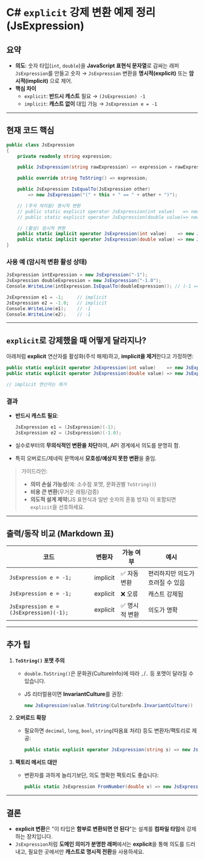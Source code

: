 # C# `explicit` 강제 변환 예제 정리 (JsExpression)

## 요약

-   **의도**: 숫자 타입(`int`, `double`)을 **JavaScript 표현식
    문자열**로 감싸는 래퍼 `JsExpression`를 만들고
    숫자 → `JsExpression` 변환을 **명시적(explicit)** 또는
    **암시적(implicit)** 으로 제어.
-   **핵심 차이**
    -   `explicit`: **반드시 캐스트** 필요 → `(JsExpression) -1`
    -   `implicit`: **캐스트 없이** 대입 가능 → `JsExpression e = -1`

------------------------------------------------------------------------

## 현재 코드 핵심

``` csharp
public class JsExpression
{
    private readonly string expression;

    public JsExpression(string rawExpression) => expression = rawExpression;

    public override string ToString() => expression;

    public JsExpression IsEqualTo(JsExpression other)
        => new JsExpression("(" + this + " == " + other + ")");

    // (주석 처리됨) 명시적 변환
    // public static explicit operator JsExpression(int value)   => new JsExpression(value.ToString());
    // public static explicit operator JsExpression(double value)=> new JsExpression(value.ToString());

    // (활성) 암시적 변환
    public static implicit operator JsExpression(int value)    => new JsExpression(value.ToString());
    public static implicit operator JsExpression(double value) => new JsExpression(value.ToString());
}
```

### 사용 예 (암시적 변환 활성 상태)

``` csharp
JsExpression intExpression = new JsExpression("-1");
JsExpression doubleExpression = new JsExpression("-1.0");
Console.WriteLine(intExpression.IsEqualTo(doubleExpression)); // (-1 == -1.0)

JsExpression e1 = -1;     // implicit
JsExpression e2 = -1.0;   // implicit
Console.WriteLine(e1);    // -1
Console.WriteLine(e2);    // -1
```

------------------------------------------------------------------------

## `explicit`로 강제했을 때 어떻게 달라지나?

아래처럼 **explicit** 연산자를 활성화(주석 해제)하고, **implicit을
제거**한다고 가정하면:

``` csharp
public static explicit operator JsExpression(int value)    => new JsExpression(value.ToString());
public static explicit operator JsExpression(double value) => new JsExpression(value.ToString());

// implicit 연산자는 제거
```

### 결과

-   **반드시 캐스트 필요**:

    ``` csharp
    JsExpression e1 = (JsExpression)(-1);
    JsExpression e2 = (JsExpression)(-1.0);
    ```

-   실수로부터의 **무의식적인 변환을 차단**하여, API 경계에서 의도를
    분명히 함.

-   특히 오버로드/제네릭 문맥에서 **모호성/예상치 못한 변환**을 줄임.

> 가이드라인:
> - **의미 손실 가능성**(예: 소수점 포맷, 문화권별 `ToString()`)
> - **비용 큰 변환**(무거운 래핑/검증)
> - **의도적 설계 제약**(JS 표현식과 일반 숫자의 혼동 방지)
> 이 포함되면 `explicit`을 선호하세요.

------------------------------------------------------------------------

## 출력/동작 비교 (Markdown 표)

| 코드                           | 변환자   | 가능 여부   | 예시                          |
|--------------------------------|----------|-------------|-------------------------------|
| `JsExpression e = -1;`         | implicit | ✅ 자동 변환 | 편리하지만 의도가 흐려질 수 있음 |
| `JsExpression e = -1;`         | explicit | ❌ 오류     | 캐스트 강제됨                  |
| `JsExpression e = (JsExpression)(-1);` | explicit | ✅ 명시적 변환 | 의도가 명확                     |

------------------------------------------------------------------------

## 추가 팁

1.  **`ToString()` 포맷 주의**
    -   `double.ToString()`은 문화권(CultureInfo)에 따라 `,`/`.` 등
        포맷이 달라질 수 있습니다.

    -   JS 리터럴용이면 **InvariantCulture**를 권장:

        ``` csharp
        new JsExpression(value.ToString(CultureInfo.InvariantCulture))
        ```
2.  **오버로드 확장**
    -   필요하면 `decimal`, `long`, `bool`, `string`(따옴표 처리) 등도
        변환자/팩토리로 제공:

        ``` csharp
        public static explicit operator JsExpression(string s) => new JsExpression($"\"{s}\"");
        ```
3.  **팩토리 메서드 대안**
    -   변환자를 과하게 늘리기보단, 의도 명확한 팩토리도 좋습니다:

        ``` csharp
        public static JsExpression FromNumber(double v) => new JsExpression(v.ToString(CultureInfo.InvariantCulture));
        ```

------------------------------------------------------------------------

## 결론

-   **explicit 변환**은 "이 타입은 **함부로 변환되면 안 된다**"는 설계를
    **컴파일 타임**에 강제하는 장치입니다.
-   `JsExpression`처럼 **도메인 의미가 분명한 래퍼**에서는
    **explicit**을 통해 의도를 드러내고, 필요한 곳에서만 **캐스트로
    명시적 전환**을 사용하세요.
